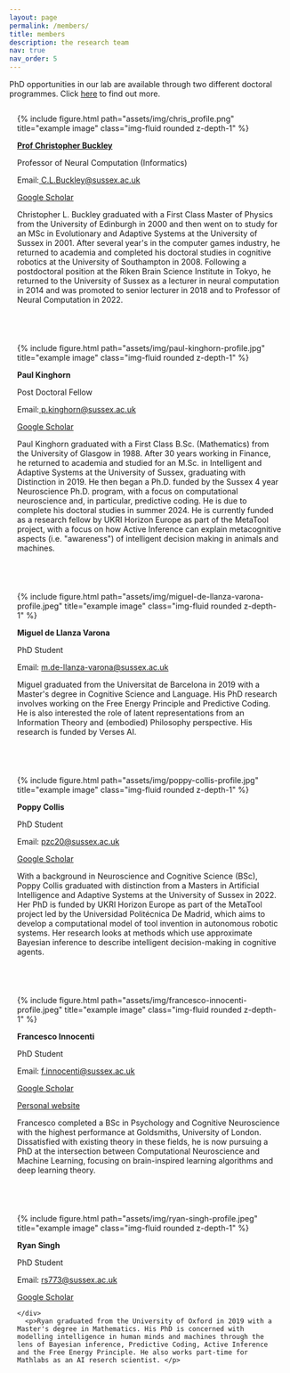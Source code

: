 ```yaml
---
layout: page
permalink: /members/
title: members
description: the research team
nav: true
nav_order: 5
---
```


PhD opportunities in our lab are available through two different doctoral programmes. Click <a href="https://www.sussex.ac.uk/study/phd/doctoral">here</a> to find out more.

<div style="padding: 1em;" class="row justify-content-sm-left">
    <div class="col-sm-4 mt-3 mt-md-0">
        {% include figure.html path="assets/img/chris_profile.png" title="example image" class="img-fluid rounded z-depth-1" %}
    </div>
    <div>
      <p><b><a href="https://profiles.sussex.ac.uk/p108674-christopher-buckley/about">Prof Christopher Buckley</a></b></p>
      <p>Professor of Neural Computation (Informatics)</p>
      <p>Email:<a href = "mailto:  C.L.Buckley@sussex.ac.uk"> C.L.Buckley@sussex.ac.uk</a></p>
      <p><a href="https://scholar.google.co.uk/citations?user=nWuZ0XcAAAAJ&hl=en">Google Scholar</a></p>
    </div>
    <p>Christopher L.  Buckley graduated with a First Class Master of Physics from the University of Edinburgh in 2000 and then went on to study for an MSc in Evolutionary and Adaptive Systems at the University of Sussex in 2001. After several year's in the computer games industry, he returned to academia and completed his doctoral studies in cognitive robotics at the University of Southampton in 2008.  Following a postdoctoral position at the Riken Brain Science Institute in Tokyo, he returned to the University of Sussex as a lecturer in neural computation in 2014 and was promoted to senior lecturer in 2018 and to Professor of Neural Computation in 2022.</p>
</div>

<div style="padding: 1em;">
</div>

<div style="padding: 1em;" class="row justify-content-sm-left">
    <div class="col-sm-4 mt-3 mt-md-0">
        {% include figure.html path="assets/img/paul-kinghorn-profile.jpg" title="example image" class="img-fluid rounded z-depth-1" %}
    </div>
    <div>
      <p><b>Paul Kinghorn</b></p>
      <p>Post Doctoral Fellow</p>
      <p>Email:<a href = "mailto:  p.kinghorn@sussex.ac.uk"> p.kinghorn@sussex.ac.uk</a></p>
      <p><a href="https://scholar.google.co.uk/citations?hl=en&user=j6KSdDcAAAAJ">Google Scholar</a></p>
    </div>
    <p>Paul Kinghorn graduated with a First Class B.Sc. (Mathematics) from the University of Glasgow in 1988.  After 30 years working in Finance, he returned to academia and studied for an M.Sc. in Intelligent and Adaptive Systems at the University of Sussex, graduating with Distinction in 2019.  He then began a Ph.D. funded by the Sussex 4 year Neuroscience Ph.D. program, with a focus on computational neuroscience and, in particular, predictive coding. He is due to complete his doctoral studies in summer 2024. He is currently funded as a research fellow by UKRI Horizon Europe as part of the MetaTool project, with a focus on how Active Inference can explain metacognitive aspects (i.e. "awareness") of intelligent decision making in animals and machines.</p>
</div>

<div style="padding: 1em;">
</div>

<div style="padding: 1em;" class="row justify-content-sm-left">
    <div class="col-sm-4 mt-3 mt-md-0">
        {% include figure.html path="assets/img/miguel-de-llanza-varona-profile.jpeg" title="example image" class="img-fluid rounded z-depth-1" %}
    </div>
    <div>
      <p><b>Miguel de Llanza Varona</b></p>
      <p>PhD Student</p>
      <p>Email: <a href = "mailto: m.de-llanza-varona@sussex.ac.uk"> m.de-llanza-varona@sussex.ac.uk</a></p>
    </div>
    <p>Miguel graduated from the Universitat de Barcelona in 2019 with a Master's degree in Cognitive Science and Language. His PhD research involves working on the Free Energy Principle and Predictive Coding. He is also interested the role of latent representations from an Information Theory and (embodied) Philosophy perspective. His research is funded by Verses AI.</p>
</div>

<div style="padding: 1em;">
</div>

<div style="padding: 1em;" class="row justify-content-sm-left">
    <div class="col-sm-4 mt-3 mt-md-0">
        {% include figure.html path="assets/img/poppy-collis-profile.jpg" title="example image" class="img-fluid rounded z-depth-1" %}
    </div>
    <div>
      <p><b>Poppy Collis</b></p>
      <p>PhD Student</p>
      <p>Email: <a href = "mailto: pzc20@sussex.ac.uk"> pzc20@sussex.ac.uk</a></p>
      <p><a href="https://scholar.google.co.uk/citations?hl=en&user=mXPjaYYAAAAJ">Google Scholar</a></p>
    </div>
    <p>With a background in Neuroscience and Cognitive Science (BSc), Poppy Collis graduated with distinction from a Masters in Artificial Intelligence and Adaptive Systems at the University of Sussex in 2022. Her PhD is funded by UKRI Horizon Europe as part of the MetaTool project led by the Universidad Politécnica De Madrid, which aims to develop a computational model of tool invention in autonomous robotic systems. Her research looks at methods which use approximate Bayesian inference to describe intelligent decision-making in cognitive agents.</p>
</div>

<div style="padding: 1em;">
</div>

<div style="padding: 1em;" class="row justify-content-sm-left">
    <div class="col-sm-4 mt-3 mt-md-0">
        {% include figure.html path="assets/img/francesco-innocenti-profile.jpeg" title="example image" class="img-fluid rounded z-depth-1" %}
    </div>
    <div>
      <p><b>Francesco Innocenti</b></p>
      <p>PhD Student</p>
      <p>Email: <a href = "mailto: f.innocenti@sussex.ac.uk"> f.innocenti@sussex.ac.uk</a></p>
      <p><a href="https://scholar.google.co.uk/citations?hl=en&user=t6Sq56EAAAAJ">Google Scholar</a></p>
      <p><a href="https://francescoinnocenti.github.io/">Personal website</a></p>
    </div>
      <p>Francesco completed a BSc in Psychology and Cognitive Neuroscience with the highest performance at Goldsmiths, University of London. Dissatisfied with existing theory in these fields, he is now pursuing a PhD at the intersection between Computational Neuroscience and Machine Learning, focusing on brain-inspired learning algorithms and deep learning theory.
</p>
</div>

<div style="padding: 1em;">
</div>

<div style="padding: 1em;" class="row justify-content-sm-left">
    <div class="col-sm-4 mt-3 mt-md-0">
        {% include figure.html path="assets/img/ryan-singh-profile.jpeg" title="example image" class="img-fluid rounded z-depth-1" %}
    </div>
    <div>
      <p><b>Ryan Singh</b></p>
      <p>PhD Student</p>
      <p>Email: <a href = "mailto: rs773@sussex.ac.uk"> rs773@sussex.ac.uk</a></p>
      <p><a href="https://scholar.google.co.uk/citations?hl=en&user=Ukqus4oAAAAJ">Google Scholar</a></p>

    </div>
      <p>Ryan graduated from the University of Oxford in 2019 with a Master's degree in Mathematics. His PhD is concerned with modelling intelligence in human minds and machines through the lens of Bayesian inference, Predictive Coding, Active Inference and the Free Energy Principle. He also works part-time for Mathlabs as an AI reserch scientist. </p>
</div>

<div style="padding: 1em;">
</div>

